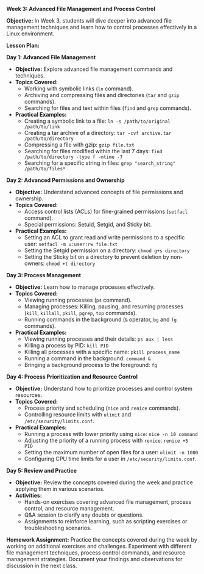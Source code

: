 **Week 3: Advanced File Management and Process Control**

**Objective:**
In Week 3, students will dive deeper into advanced file management techniques and learn how to control processes effectively in a Linux environment.

**Lesson Plan:**

**Day 1: Advanced File Management**
- **Objective:** Explore advanced file management commands and techniques.
- **Topics Covered:**
    - Working with symbolic links (`ln` command).
    - Archiving and compressing files and directories (`tar` and `gzip` commands).
    - Searching for files and text within files (`find` and `grep` commands).
- **Practical Examples:**
    - Creating a symbolic link to a file: `ln -s /path/to/original /path/to/link`
    - Creating a tar archive of a directory: `tar -cvf archive.tar /path/to/directory`
    - Compressing a file with gzip: `gzip file.txt`
    - Searching for files modified within the last 7 days: `find /path/to/directory -type f -mtime -7`
    - Searching for a specific string in files: `grep "search_string" /path/to/files*`

**Day 2: Advanced Permissions and Ownership**
- **Objective:** Understand advanced concepts of file permissions and ownership.
- **Topics Covered:**
    - Access control lists (ACLs) for fine-grained permissions (`setfacl` command).
    - Special permissions: Setuid, Setgid, and Sticky bit.
- **Practical Examples:**
    - Setting an ACL to grant read and write permissions to a specific user: `setfacl -m u:user:rw file.txt`
    - Setting the Setgid permission on a directory: `chmod g+s directory`
    - Setting the Sticky bit on a directory to prevent deletion by non-owners: `chmod +t directory`

**Day 3: Process Management**
- **Objective:** Learn how to manage processes effectively.
- **Topics Covered:**
    - Viewing running processes (`ps` command).
    - Managing processes: Killing, pausing, and resuming processes (`kill`, `killall`, `pkill`, `pgrep`, `top` commands).
    - Running commands in the background (`&` operator, `bg` and `fg` commands).
- **Practical Examples:**
    - Viewing running processes and their details: `ps aux | less`
    - Killing a process by PID: `kill PID`
    - Killing all processes with a specific name: `pkill process_name`
    - Running a command in the background: `command &`
    - Bringing a background process to the foreground: `fg`

**Day 4: Process Prioritization and Resource Control**
- **Objective:** Understand how to prioritize processes and control system resources.
- **Topics Covered:**
    - Process priority and scheduling (`nice` and `renice` commands).
    - Controlling resource limits with `ulimit` and `/etc/security/limits.conf`.
- **Practical Examples:**
    - Running a process with lower priority using `nice`: `nice -n 10 command`
    - Adjusting the priority of a running process with `renice`: `renice +5 PID`
    - Setting the maximum number of open files for a user: `ulimit -n 1000`
    - Configuring CPU time limits for a user in `/etc/security/limits.conf`.

**Day 5: Review and Practice**
- **Objective:** Review the concepts covered during the week and practice applying them in various scenarios.
- **Activities:**
    - Hands-on exercises covering advanced file management, process control, and resource management.
    - Q&A session to clarify any doubts or questions.
    - Assignments to reinforce learning, such as scripting exercises or troubleshooting scenarios.

**Homework Assignment:**
Practice the concepts covered during the week by working on additional exercises and challenges.
Experiment with different file management techniques, process control commands, and resource management strategies.
Document your findings and observations for discussion in the next class.
